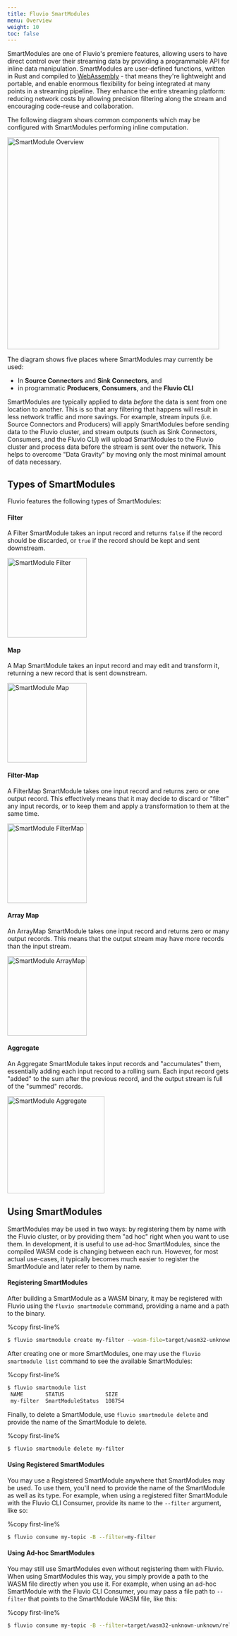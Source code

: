 ```yaml
---
title: Fluvio SmartModules
menu: Overview
weight: 10
toc: false
---
```


SmartModules are one of Fluvio's premiere features, allowing users to have
direct control over their streaming data by providing a programmable API
for inline data manipulation.
SmartModules are user-defined functions, written in Rust and compiled to
<a href="https://webassembly.org/" target="_blank">WebAssembly</a> - that
means they're lightweight and portable, and enable enormous flexibility for
being integrated at many points in a streaming pipeline. They enhance the
entire streaming platform: reducing network costs by allowing precision 
filtering along the stream and encouraging code-reuse and collaboration.

The following
diagram shows common components which may be configured with SmartModules
performing inline computation.

<img src="/docs/smartmodules/images/smartmodule-overview.svg" alt="SmartModule Overview" justify="center" height="480">

The diagram shows five places where SmartModules may currently be used:

- In **Source Connectors** and **Sink Connectors**, and
- in programmatic **Producers**, **Consumers**, and the **Fluvio CLI**

SmartModules are typically applied to data _before_ the data is sent from
one location to another. This is so that any filtering that happens will
result in less network traffic and more savings. For example, stream inputs
(i.e. Source Connectors and Producers) will apply SmartModules before
sending data to the Fluvio cluster, and stream outputs (such as Sink Connectors,
Consumers, and the Fluvio CLI) will upload SmartModules to the Fluvio cluster
and process data before the stream is sent over the network. This helps to
overcome "Data Gravity" by moving only the most minimal amount of data necessary.

## Types of SmartModules

Fluvio features the following types of SmartModules:

#### Filter

A Filter SmartModule takes an input record and returns `false` if the record should
be discarded, or `true` if the record should be kept and sent downstream.

<img src="/docs/smartmodules/images/smartmodule-filter.svg" alt="SmartModule Filter" justify="center" height="180">

#### Map

A Map SmartModule takes an input record and may edit and transform it, returning a
new record that is sent downstream.

<img src="/docs/smartmodules/images/smartmodule-map.svg" alt="SmartModule Map" justify="center" height="180">

#### Filter-Map

A FilterMap SmartModule takes one input record and returns zero or one output record.
This effectively means that it may decide to discard or "filter" any input records, or
to keep them and apply a transformation to them at the same time.

<img src="/docs/smartmodules/images/smartmodule-filtermap.svg" alt="SmartModule FilterMap" justify="center" height="180">

#### Array Map

An ArrayMap SmartModule takes one input record and returns zero or many output records.
This means that the output stream may have more records than the input stream.

<img src="/docs/smartmodules/images/smartmodule-arraymap.svg" alt="SmartModule ArrayMap" justify="center" height="180">

#### Aggregate

An Aggregate SmartModule takes input records and "accumulates" them, essentially adding
each input record to a rolling sum. Each input record gets "added" to the sum after the
previous record, and the output stream is full of the "summed" records.

<img src="/docs/smartmodules/images/smartmodule-aggregate.svg" alt="SmartModule Aggregate" justify="center" height="220">

## Using SmartModules

SmartModules may be used in two ways: by registering them by name with the Fluvio cluster, or by
providing them "ad hoc" right when you want to use them. In development, it is useful to use ad-hoc
SmartModules, since the compiled WASM code is changing between each run. However, for most actual
use-cases, it typically becomes much easier to register the SmartModule and later refer to them by name.

#### Registering SmartModules

After building a SmartModule as a WASM binary, it may be registered with Fluvio using
the `fluvio smartmodule` command, providing a name and a path to the binary.

%copy first-line%
```bash
$ fluvio smartmodule create my-filter --wasm-file=target/wasm32-unknown-unknown/release/my_filter.wasm
```

After creating one or more SmartModules, one may use the `fluvio smartmodule list` command
to see the available SmartModules:

%copy first-line%
```bash
$ fluvio smartmodule list
 NAME       STATUS             SIZE
 my-filter  SmartModuleStatus  108754
```

Finally, to delete a SmartModule, use `fluvio smartmodule delete` and provide the name of the
SmartModule to delete.

%copy first-line%
```bash
$ fluvio smartmodule delete my-filter
```

#### Using Registered SmartModules

You may use a Registered SmartModule anywhere that SmartModules may be used. To use them,
you'll need to provide the name of the SmartModule as well as its type. For example, when
using a registered filter SmartModule with the Fluvio CLI Consumer, provide its name
to the `--filter` argument, like so:

%copy first-line%
```bash
$ fluvio consume my-topic -B --filter=my-filter
```

#### Using Ad-hoc SmartModules

You may still use SmartModules even without registering them with Fluvio. When using
SmartModules this way, you simply provide a path to the WASM file directly when you
use it. For example, when using an ad-hoc SmartModule with the Fluvio CLI Consumer,
you may pass a file path to `--filter` that points to the SmartModule WASM file,
like this:

%copy first-line%
```bash
$ fluvio consume my-topic -B --filter=target/wasm32-unknown-unknown/release/my_filter.wasm
```

